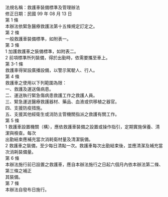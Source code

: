 法規名稱：救護車裝備標準及管理辦法  
修正日期：民國 99 年 08 月 13 日  
第 1 條  
本辦法依緊急醫療救護法第十五條規定訂定之。  
第 2 條  
一般救護車裝備標準，如附表一。  
第 3 條  
1 加護救護車之裝備標準，如附表二。  
2 前項標準所列裝備，得於出勤時，依需要攜至車上。  
第 3-1 條  
救護車得架設廣播設備，以警示駕駛人、行人。  
第 4 條  
救護車之使用以下列範圍為限：  
一、救護及運送傷病患。  
二、運送執行緊急傷病患救護工作之救護人員。  
三、緊急運送醫療救護器材、藥品、血液或供移植之器官。  
四、支援防疫措施。  
五、支援其他經衛生或消防主管機關指派之救護有關工作。  
第 5 條  
1 救護車設置機關（構），應依救護車裝備之設置或操作指引，定期實施保養、清潔與檢查。每次  
出勤結束應補充當次消耗衛材量及清潔裝備。  
2 救護車之裝備，至少每日清點一次。救護車每次出勤結束後，並應清潔及補充當次消耗裝備量。  
第 6 條  
本辦法施行前已設置之救護車，應自本辦法施行之日起六個月內依本辦法第二條、第三條之補正  
其裝備。  
第 7 條  
本辦法自發布日施行。  


